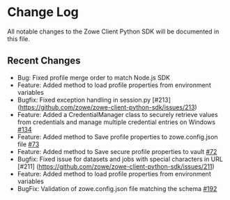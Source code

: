 # Change Log

All notable changes to the Zowe Client Python SDK will be documented in this file.

## Recent Changes

- Bug: Fixed profile merge order to match Node.js SDK 
- Feature: Added method to load profile properties from environment variables
- Bugfix: Fixed exception handling in session.py [#213] (https://github.com/zowe/zowe-client-python-sdk/issues/213)
- Feature: Added a CredentialManager class to securely retrieve values from credentials and manage multiple credential entries on Windows [#134](https://github.com/zowe/zowe-client-python-sdk/issues/134)
- Feature: Added method to Save profile properties to zowe.config.json file [#73](https://github.com/zowe/zowe-client-python-sdk/issues/73)
- Feature: Added method to Save secure profile properties to vault [#72](https://github.com/zowe/zowe-client-python-sdk/issues/72)
- Bugfix: Fixed issue for datasets and jobs with special characters in URL [#211] (https://github.com/zowe/zowe-client-python-sdk/issues/211)
- Feature: Added method to load profile properties from environment variables
- BugFix: Validation of zowe.config.json file matching the schema [#192](https://github.com/zowe/zowe-client-python-sdk/issues/192)
